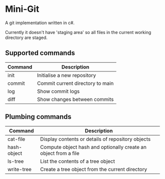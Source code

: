 # Mini-Git

A git implementation written in c#.

Currently it doesn't have 'staging area' so all files in the current working directory are staged.

## Supported commands
| Command | Description |
|---|---|
| init | Initialise a new repository |
| commit | Commit current directory to main |
| log | Show commit logs |
| diff | Show changes between commits |

## Plumbing commands
| Command | Description |
|---|---|
| cat-file | Display contents or details of repository objects |
| hash-object | Compute object hash and optionally create an object from a file |
| ls-tree | List the contents of a tree object |
| write-tree | Create a tree object from the current directory |